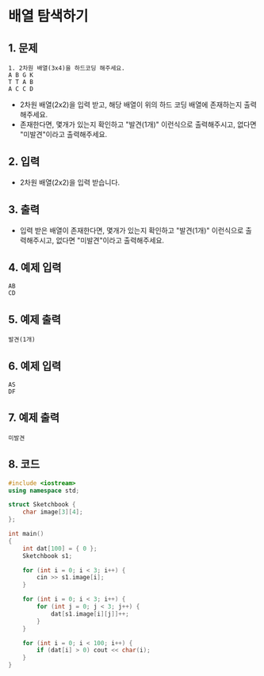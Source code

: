 # 배열 탐색하기

## 1. 문제

```
1. 2차원 배열(3x4)을 하드코딩 해주세요.
A B G K
T T A B
A C C D
```

- 2차원 배열(2x2)을 입력 받고, 해당 배열이 위의 하드 코딩 배열에 존재하는지 출력해주세요.
- 존재한다면, 몇개가 있는지 확인하고 "발견(1개)" 이런식으로 출력해주시고, 없다면 "미발견"이라고 출력해주세요.

## 2. 입력

- 2차원 배열(2x2)을 입력 받습니다.

## 3. 출력

- 입력 받은 배열이 존재한다면, 몇개가 있는지 확인하고 "발견(1개)" 이런식으로 출력해주시고, 없다면 "미발견"이라고 출력해주세요.


## 4. 예제 입력
```
AB
CD
```

## 5. 예제 출력
```
발견(1개)
```

## 6. 예제 입력

```
AS
DF
```

## 7. 예제 출력

```
미발견
```

## 8. 코드

```c++
#include <iostream>
using namespace std;

struct Sketchbook {
    char image[3][4];
};

int main()
{
    int dat[100] = { 0 };
    Sketchbook s1;

    for (int i = 0; i < 3; i++) {
        cin >> s1.image[i];
    }

    for (int i = 0; i < 3; i++) {
        for (int j = 0; j < 3; j++) {
            dat[s1.image[i][j]]++;
        }
    }

    for (int i = 0; i < 100; i++) {
        if (dat[i] > 0) cout << char(i);
    }
}

```
